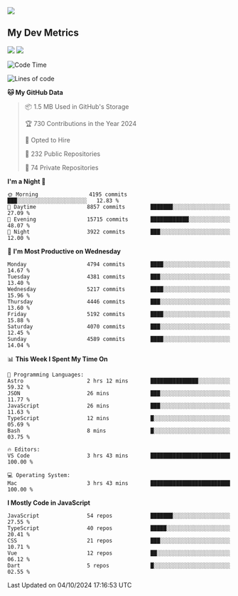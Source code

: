 [<img src="https://img.shields.io/badge/linkedin-%230077B5.svg?&style=for-the-badge&logo=linkedin&logoColor=white" />](https://www.linkedin.com/in/savepong)

<!--
[<img src="https://img.shields.io/badge/pongsiri.pisutakarathada.com-%230077B5.svg?&style=for-the-badge&color=orange" />](https://pongsiri.pisutakarathada.com)
[<img src="https://img.shields.io/badge/apps.saveworld.co-%230077B5.svg?&style=for-the-badge&color=2aa889" />](https://apps.saveworld.co)

[![savepong' github stats](https://github-readme-stats.vercel.app/api?username=savepong&show_icons=true&count_private=true&theme=gotham&hide_border=true&bg_color=00000000&text_color=768390FF)](https://pongsiri.pisutakarathada.com/posts/stats)

[![GitHub Streak](https://github-readme-streak-stats.herokuapp.com?user=savepong&theme=gotham&hide_border=true&background=00000000&dates=768390FF)](https://pongsiri.pisutakarathada.com/posts/stats)

[![Top Langs](https://github-readme-stats.vercel.app/api/top-langs/?username=savepong&layout=compact&langs_count=10&theme=gotham&hide_border=true&bg_color=00000000&text_color=768390FF)](https://pongsiri.pisutakarathada.com/posts/stats)

<!-- [![savepong's wakatime stats](https://github-readme-stats.vercel.app/api/wakatime?username=@savepong&layout=default&theme=gotham&hide_border=true&bg_color=00000000&text_color=768390FF)](https://pongsiri.pisutakarathada.com/posts/stats) -->

## My Dev Metrics

[![](https://komarev.com/ghpvc/?username=savepong&color=blue&label=Profile%20Views)](https://github.com/savepong)
[![](https://img.shields.io/github/followers/savepong?label=GitHub%20Followers)](https://github.com/savepong)

<!--START_SECTION:waka-->
![Code Time](http://img.shields.io/badge/Code%20Time-1%2C542%20hrs%2040%20mins-blue)

![Lines of code](https://img.shields.io/badge/From%20Hello%20World%20I%27ve%20Written-65.0%20million%20lines%20of%20code-blue)

**🐱 My GitHub Data** 

> 📦 1.5 MB Used in GitHub's Storage 
 > 
> 🏆 730 Contributions in the Year 2024
 > 
> 💼 Opted to Hire
 > 
> 📜 232 Public Repositories 
 > 
> 🔑 74 Private Repositories 
 > 
**I'm a Night 🦉** 

```text
🌞 Morning                4195 commits        ███░░░░░░░░░░░░░░░░░░░░░░   12.83 % 
🌆 Daytime                8857 commits        ███████░░░░░░░░░░░░░░░░░░   27.09 % 
🌃 Evening                15715 commits       ████████████░░░░░░░░░░░░░   48.07 % 
🌙 Night                  3922 commits        ███░░░░░░░░░░░░░░░░░░░░░░   12.00 % 
```
📅 **I'm Most Productive on Wednesday** 

```text
Monday                   4794 commits        ████░░░░░░░░░░░░░░░░░░░░░   14.67 % 
Tuesday                  4381 commits        ███░░░░░░░░░░░░░░░░░░░░░░   13.40 % 
Wednesday                5217 commits        ████░░░░░░░░░░░░░░░░░░░░░   15.96 % 
Thursday                 4446 commits        ███░░░░░░░░░░░░░░░░░░░░░░   13.60 % 
Friday                   5192 commits        ████░░░░░░░░░░░░░░░░░░░░░   15.88 % 
Saturday                 4070 commits        ███░░░░░░░░░░░░░░░░░░░░░░   12.45 % 
Sunday                   4589 commits        ████░░░░░░░░░░░░░░░░░░░░░   14.04 % 
```


📊 **This Week I Spent My Time On** 

```text
💬 Programming Languages: 
Astro                    2 hrs 12 mins       ███████████████░░░░░░░░░░   59.32 % 
JSON                     26 mins             ███░░░░░░░░░░░░░░░░░░░░░░   11.77 % 
JavaScript               26 mins             ███░░░░░░░░░░░░░░░░░░░░░░   11.63 % 
TypeScript               12 mins             █░░░░░░░░░░░░░░░░░░░░░░░░   05.69 % 
Bash                     8 mins              █░░░░░░░░░░░░░░░░░░░░░░░░   03.75 % 

🔥 Editors: 
VS Code                  3 hrs 43 mins       █████████████████████████   100.00 % 

💻 Operating System: 
Mac                      3 hrs 43 mins       █████████████████████████   100.00 % 
```

**I Mostly Code in JavaScript** 

```text
JavaScript               54 repos            ███████░░░░░░░░░░░░░░░░░░   27.55 % 
TypeScript               40 repos            █████░░░░░░░░░░░░░░░░░░░░   20.41 % 
CSS                      21 repos            ███░░░░░░░░░░░░░░░░░░░░░░   10.71 % 
Vue                      12 repos            ██░░░░░░░░░░░░░░░░░░░░░░░   06.12 % 
Dart                     5 repos             █░░░░░░░░░░░░░░░░░░░░░░░░   02.55 % 
```




 Last Updated on 04/10/2024 17:16:53 UTC
<!--END_SECTION:waka-->

<!--
**savepong/savepong** is a ✨ _special_ ✨ repository because its `README.md` (this file) appears on your GitHub profile.

Here are some ideas to get you started:

- 🔭 I’m currently working on WebComponents and TypeScript.
- 🌱 I’m currently learning ...
- 👯 I’m looking to collaborate on ...
- 🤔 I’m looking for help with ...
- 💬 Ask me about ...
- 📫 How to reach me: ...
- 😄 Pronouns: ...
- ⚡ Fun fact: ...
-->
